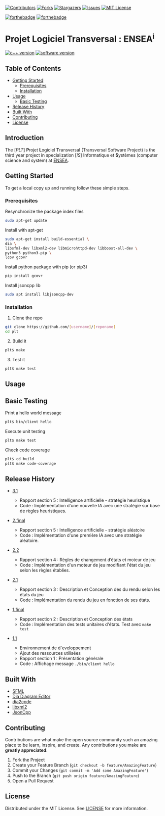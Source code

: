 <!--
*** https://www.markdownguide.org/basic-syntax/#reference-style-links
-->
[![Contributors][contributors-shield]][contributors-url]
[![Forks][forks-shield]][forks-url]
[![Stargazers][stars-shield]][stars-url]
[![Issues][issues-shield]][issues-url]
[![MIT License][license-shield]][license-url]

[![forthebadge](https://forthebadge.com/images/badges/made-with-c-plus-plus.svg)](https://forthebadge.com)
[![forthebadge](https://forthebadge.com/images/badges/built-with-love.svg)](https://forthebadge.com)

# Projet Logiciel Transversal : ENSEA<sup>i</sup>

  [![c++ version][cpp-ver-shield]][cpp-ver]
  [![software version][version-shield]][last_version]

  </div>
</p>

<!-- TABLE OF CONTENTS -->
## Table of Contents

* [Getting Started](#getting-started)
  * [Prerequisites](#prerequisites)
  * [Installation](#installation)
* [Usage](#usage)
  * [Basic Testing](#basic-testing)
* [Release History](#release-history)
* [Built With](#built-with)
* [Contributing](#contributing)
* [License](#license)


<!-- Release 1.Final -->








<!-- Introduction -->
## Introduction

The [*PLT*] **P**rojet **L**ogiciel **T**ransversal (Transversal Software Project) is the third year project in specialization [*IS*] **I**nformatique et **S**ystèmes (computer science and system) at [ENSEA](https://www.ensea.fr/fr). 


<!-- GETTING STARTED -->
## Getting Started

To get a local copy up and running follow these simple steps.

### Prerequisites

Resynchronize the package index files 
```sh
sudo apt-get update
```

Install with apt-get
```sh
sudo apt-get install build-essential \
dia \
libsfml-dev libxml2-dev libmicrohttpd-dev libboost-all-dev \
python3 python3-pip \
lcov gcovr
```

Install python package with pip (or pip3)
```sh
pip install gcovr
```

Install jsoncpp lib
```sh
sudo apt install libjsoncpp-dev
```
### Installation

1. Clone the repo
```sh
git clone https://github.com/[username]/[reponame]
cd plt
```

2. Build it
```sh
plt$ make
```

3. Test it
```sh
plt$ make test
``` 

<!-- USAGE -->
## Usage

## Basic Testing

Print a hello world message
```sh
plt$ bin/client hello
```

Execute unit testing
```sh
plt$ make test
```

Check code coverage
```sh
plt$ cd build
plt$ make code-coverage
```

<!-- RELEASE HISTORY-->
## Release History

* <a href="https://github.com/Mamdad0u/plt/releases/tag/3.1">3.1</a>
    * Rapport section 5 : Intelligence artificielle - stratégie heuristique
    * Code : Implémentation d'une nouvelle IA avec une stratégie sur base de règles heuristiques. 


* <a href="https://github.com/Mamdad0u/plt/releases/tag/2.final">2.final</a>
    * Rapport section 5 : Intelligence artificielle - stratégie aléatoire
    * Code : Implémentation d'une première IA avec une stratégie aléatoire. 
  
  
* <a href="https://github.com/Mamdad0u/plt/releases/tag/2.2">2.2</a>
    * Rapport section 4 : Règles de changement d’états et moteur de jeu
    * Code : Implémentation d'un moteur de jeu modifiant l'état du jeu selon les règles établies.


* <a href="https://github.com/Mamdad0u/plt/releases/tag/2.1">2.1</a>
    * Rapport section 3 : Description et Conception des du rendu selon les états du jeu
    * Code : Implémentation du rendu du jeu en fonction de ses états.


* <a href="https://github.com/Mamdad0u/plt/releases/tag/1.final">1.final</a>
    * Rapport section 2 : Description et Conception des états
    * Code : Implémentation des tests unitaires d'états. Test avec `make test`

* <a href="https://github.com/Mamdad0u/plt/releases/tag/1.1">1.1</a>
    * Environnement de d´eveloppement
    * Ajout des ressources utilisées
    * Rapport section 1 : Présentation générale
    * Code : Affichage message `./bin/client hello`

## Built With

* [SFML](https://github.com/SFML/SFML)
* [Dia Diagram Editor](http://dia-installer.de/index.html.en)
* [dia2code](http://dia2code.sourceforge.net/)
* [libxml2](http://www.xmlsoft.org/)
* [JsonCpp](https://github.com/open-source-parsers/jsoncpp)

<!-- CONTRIBUTING -->
## Contributing

Contributions are what make the open source community such an amazing place to be learn, 
inspire, and create. Any contributions you make are **greatly appreciated**.

1. Fork the Project
2. Create your Feature Branch (`git checkout -b feature/AmazingFeature`)
3. Commit your Changes (`git commit -m 'Add some AmazingFeature'`)
4. Push to the Branch (`git push origin feature/AmazingFeature`)
5. Open a Pull Request

<!-- LICENSE -->
## License

Distributed under the MIT License. See [LICENSE][license-url] for more information.

<!-- MARKDOWN LINKS & IMAGES -->

[contributors-shield]: https://img.shields.io/github/contributors/Mamdad0u/plt.svg?style=flat-square
[contributors-url]: https://github.com/Mamdad0u/plt/graphs/contributors

[forks-shield]: https://img.shields.io/github/forks/Mamdad0u/plt.svg?style=flat-square
[forks-url]: https://github.com/Mamdad0u/plt/network/members

[stars-shield]: https://img.shields.io/github/stars/Mamdad0u/plt.svg?style=flat-square
[stars-url]: https://github.com/Mamdad0u/plt/stargazers

[issues-shield]: https://img.shields.io/github/issues/Mamdad0u/plt.svg?style=flat-square
[issues-url]: https://github.com/Mamdad0u/plt/issues

[license-shield]: https://img.shields.io/github/license/Mamdad0u/plt?style=flat-square
[license-url]: https://github.com/Mamdad0u/plt/blob/master/LICENSE

[cpp-ver-shield]: https://img.shields.io/badge/C%2B%2B-11-blue.svg
[cpp-ver]: https://en.wikipedia.org/wiki/C%2B%2B11

[version-shield]: https://img.shields.io/github/v/release/Mamdad0u/plt?style=flat-square
[last_version]: https://github.com/Mamdad0u/plt/releases/tag/2.final
